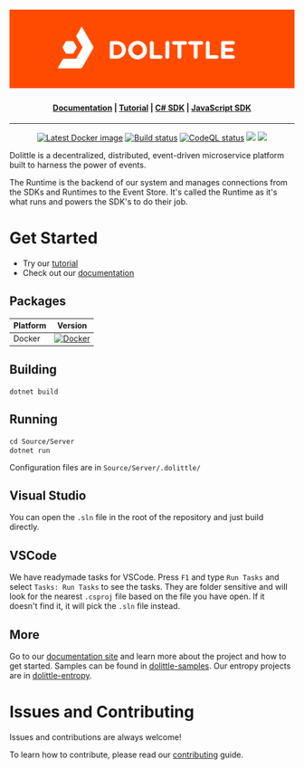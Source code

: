 <h1 align="center"><img src="Documentation/dolittle_negativ_horisontal_RGB.svg" alt="Dolittle"></h1>

<h4 align="center">
    <a href="https://dolittle.io">Documentation</a> |
    <a href="https://dolittle.io/docs/tutorials/getting_started/">Tutorial</a> |
    <a href="https://github.com/dolittle/DotNet.SDK">C# SDK</a> |
    <a href="https://github.com/dolittle/JavaScript.SDK">JavaScript SDK</a>
</h4>

---

<p align="center">
    <a href="https://hub.docker.com/r/dolittle/runtime"><img src="https://img.shields.io/docker/v/dolittle/runtime?label=dolittle%2Fruntime&logo=docker&sort=semver" alt="Latest Docker image"></a>
    <a href="https://github.com/dolittle/Runtime/actions?query=workflow%3ARuntime"><img src="https://github.com/dolittle/Runtime/workflows/.NET%20Docker%20Image%20CI/CD/badge.svg" alt="Build status"></a>
    <a href="https://github.com/dolittle/runtime/actions?query=workflow%3ACodeQL"><img src="https://github.com/dolittle/runtime/workflows/CodeQL/badge.svg" alt="CodeQL status"></a>
    <a href="https://www.codacy.com/gh/dolittle/Runtime/dashboard?utm_source=github.com&amp;utm_medium=referral&amp;utm_content=dolittle/Runtime&amp;utm_campaign=Badge_Grade"><img src="https://app.codacy.com/project/badge/Grade/6647c889f86a45dbbca13794511edcd3"/></a>
    <a href="https://www.codacy.com/gh/dolittle/Runtime/dashboard?utm_source=github.com&amp;utm_medium=referral&amp;utm_content=dolittle/Runtime&amp;utm_campaign=Badge_Coverage"><img src="https://app.codacy.com/project/badge/Coverage/6647c889f86a45dbbca13794511edcd3"/></a>
    
</p>


Dolittle is a decentralized, distributed, event-driven microservice platform built to harness the power of events.

The Runtime is the backend of our system and manages connections from the SDKs and Runtimes to the Event Store. It's called the Runtime as it's what runs and powers the SDK's to do their job.

# Get Started
- Try our [tutorial](https://dolittle.io/docs/tutorials/)
- Check out our [documentation](https://dolittle.io)

## Packages

| Platform | Version |
| ------- | ------- |
| Docker | [![Docker](https://img.shields.io/docker/v/dolittle/runtime?label=dolittle%2Fruntime&logo=docker&sort=semver)](https://hub.docker.com/r/dolittle/runtime) |

## Building
```shell
dotnet build
```

## Running
```shell
cd Source/Server
dotnet run
```

Configuration files are in `Source/Server/.dolittle/`

## Visual Studio

You can open the `.sln` file in the root of the repository and just build directly.

## VSCode

We have readymade tasks for VSCode. Press `F1` and type `Run Tasks` and select `Tasks: Run Tasks` to see the tasks.
They are folder sensitive and will look for the nearest `.csproj` file based on the file you have open.
If it doesn't find it, it will pick the `.sln` file instead.


## More

Go to our [documentation site](http://www.dolittle.io) and learn more about the project and how to get started.
Samples can be found in [dolittle-samples](https://github.com/Dolittle-Samples).
Our entropy projects are in [dolittle-entropy](https://github.com/Dolittle-Entropy).

# Issues and Contributing
Issues and contributions are always welcome!

To learn how to contribute, please read our [contributing](https://dolittle.io/docs/contributing/) guide.
